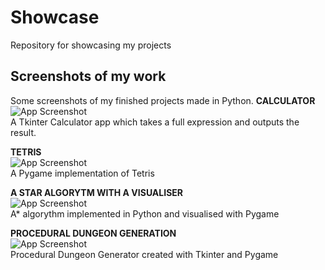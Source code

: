 # Showcase
Repository for showcasing my projects

## Screenshots of my work
Some screenshots of my finished projects made in Python.
**CALCULATOR**  
![App Screenshot](url)  
A Tkinter Calculator app which takes a full expression and outputs the result.

**TETRIS**  
![App Screenshot](url)  
A Pygame implementation of Tetris

**A STAR ALGORYTM WITH A VISUALISER**  
![App Screenshot](url)  
A* algorythm implemented in Python and visualised with Pygame

**PROCEDURAL DUNGEON GENERATION**  
![App Screenshot](url)  
Procedural Dungeon Generator created with Tkinter and Pygame
